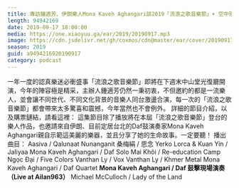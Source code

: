 ```yaml
---
title: 專訪鍾適芳、伊朗樂人Mona Kaveh Aghangari談2019「流浪之歌音樂節」+ 空中現場
length: 94942169
date: 2019-09-17 18:00:00
media: https://one.xiaoyuu.ga/ear/2019/20190917.mp3
image: https://cdn.jsdelivr.net/gh/coxmos/cdn@master/ear/cover/20190917.jpeg
season: 2019
guid: a9494216920190917
category: podcast
---
```


一年一度的認真樂迷必衝盛事「流浪之歌音樂節」即將在下週末中山堂光復廳開演，今年的陣容極是精采，主辦人鍾適芳仍然一秉初衷，不但邀約的都是一流樂人，並會讓不同世代、不同文化背景的音樂人同台激盪合演，每一次的「流浪之歌音樂節」都會帶來太多驚喜和震撼，今年當然也不會例外。
詳細的節目介紹，以及購票鏈結，請看這裡：
這集節目除了播放將在本屆「流浪之歌音樂節」登台的樂人作品，也邀請來自伊朗、目前定居台北的Daf鼓演奏家Mona Kaveh Aghangari親自示範這美麗的樂器，並且分享了她的生命故事。一定要聽！
播出曲目：
Aasiva / Qalunaat Nunanganit
桑梅絹 / 思念
Yerko Lorca &amp; Kuan Yin / Jaliyaa
Mona Kaveh Aghangari / Daf Solo
Mai Khôi / Re-education Camp
Ngọc Đại / Five Colors
Vanthan Ly / Vox
Vanthan Ly / Khmer Metal
Mona Kaveh Aghangari / Daf Quartet
<strong>Mona Kaveh Aghangari / Daf 鼓擊現場演奏（Live at Ailan963）</strong>
Michael McCulloch / Lady of the Land

